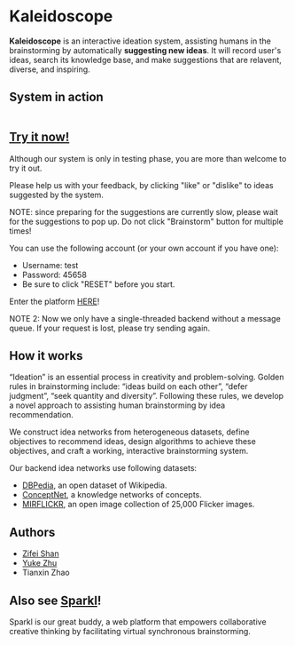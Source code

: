 Kaleidoscope
====

**Kaleidoscope** is an interactive ideation system, assisting humans in the brainstorming by automatically **suggesting new ideas**. It will record user's ideas, search its knowledge base, and make suggestions that are relavent, diverse, and inspiring.

System in action
----

<div class="row">
    <div class="col-md-12">
        <div class="col-md-6">
            <div class="thumbnail">
            <a href="{{ref:images/kaleido-2.png}}"><img class="" title="" src="{{ref:images/kaleido-2.png}}" /></a>
        </div></div>
        <div class="col-md-6">
            <div class="thumbnail">
            <a href="{{ref:images/kaleido-3.png}}"><img class="" title="" src="{{ref:images/kaleido-3.png}}" /></a>
        </div></div>        
    </div>
</div>


[Try it now!](http://54.201.132.108:3000/)
----

Although our system is only in testing phase, you are more than welcome to try it out. 

Please help us with your feedback, by clicking "like" or "dislike" to ideas suggested by the system.

NOTE: since preparing for the suggestions are currently slow, please wait for the suggestions to pop up. Do not click "Brainstorm" button for multiple times!

You can use the following account (or your own account if you have one):

- Username: test
- Password: 45658
- Be sure to click "RESET" before you start.

Enter the platform [HERE](http://54.201.132.108:3000/)!

NOTE 2: Now we only have a single-threaded backend without a message queue. If your request is lost, please try sending again.


How it works
----

“Ideation” is an essential process in creativity and problem-solving.
Golden rules in brainstorming include: “ideas build on each other”,
“defer judgment”, “seek quantity and diversity”. Following these rules,
we develop a novel approach to assisting human brainstorming by idea
recommendation.

We construct idea networks from heterogeneous datasets, define
objectives to recommend ideas, design algorithms to achieve these
objectives, and craft a working, interactive brainstorming system.

Our backend idea networks use following datasets:

- [DBPedia](dbpedia.org/Datasets), an open dataset of Wikipedia.
- [ConceptNet](conceptnet5.media.mit.edu), a knowledge networks of concepts.
- [MIRFLICKR](press.liacs.nl/mirflickr/), an open image collection of 25,000 Flicker images.


Authors
----

- [Zifei Shan](http://www.zifeishan.org)
- [Yuke Zhu](http://www.stanford.edu/~yukez)
- Tianxin Zhao

Also see [Sparkl](http://sparkl.us/)!
----

Sparkl is our great buddy, a web platform that empowers collaborative creative thinking
by facilitating virtual synchronous brainstorming.


